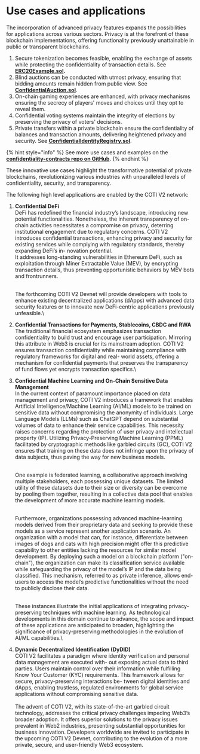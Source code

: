 # Use cases and applications

The incorporation of advanced privacy features expands the possibilities for applications across various sectors. Privacy is at the forefront of these blockchain implementations, offering functionality previously unattainable in public or transparent blockchains.&#x20;

1. Secure tokenization becomes feasible, enabling the exchange of assets while protecting the confidentiality of transaction details. See [**ERC20Example.sol**](https://github.com/coti-io/confidentiality-contracts/blob/main/contracts/examples/ERC20Example.sol)**.**
2. Blind auctions can be conducted with utmost privacy, ensuring that bidding amounts remain hidden from public view.  See [**ConfidentialAuction.sol**](https://github.com/coti-io/confidentiality-contracts/blob/main/contracts/examples/ConfidentialAuction.sol).
3. On-chain gaming experiences are enhanced, with privacy mechanisms ensuring the secrecy of players' moves and choices until they opt to reveal them.&#x20;
4. Confidential voting systems maintain the integrity of elections by preserving the privacy of voters' decisions.&#x20;
5. Private transfers within a private blockchain ensure the confidentiality of balances and transaction amounts, delivering heightened privacy and security. See [**ConfidentialIdentityRegistry.sol**](https://github.com/coti-io/confidentiality-contracts/blob/main/contracts/examples/ConfidentialIdentityRegistry.sol).

{% hint style="info" %}
See more use cases and examples on the [**confidentiality-contracts repo on GitHub**](https://github.com/coti-io/confidentiality-contracts/tree/main/contracts/examples).
{% endhint %}

These innovative use cases highlight the transformative potential of private blockchains, revolutionizing various industries with unparalleled levels of confidentiality, security, and transparency.

The following high level applications are enabled by the COTI V2 network:

1.  **Confidential DeFi**\
    DeFi has redefined the financial industry’s landscape, introducing new potential functionalities. Nonetheless, the inherent transparency of on-chain activities necessitates a compromise on privacy, deterring institutional engagement due to regulatory concerns. COTI V2 introduces confidential transactions, enhancing privacy and security for existing services while complying with regulatory standards, thereby expanding DeFi’s in- novation potential. \
    It addresses long-standing vulnerabilities in Ethereum DeFi, such as exploitation through Miner Extractable Value (MEV), by encrypting transaction details, thus preventing opportunistic behaviors by MEV bots and frontrunners.

    \
    The forthcoming COTI V2 Devnet will provide developers with tools to enhance existing decentralized applications (dApps) with advanced data security features or to innovate new DeFi-centric applications previously unfeasible.\

2. **Confidential Transactions for Payments, Stablecoins, CBDC and RWA**\
   The traditional financial ecosystem emphasizes transaction confidentiality to build trust and encourage user participation. Mirroring this attribute in Web3 is crucial for its mainstream adoption. COTI V2 ensures transaction confidentiality while maintaining compliance with regulatory frameworks for digital and real- world assets, offering a mechanism for confidential payments that preserves the transparency of fund flows yet encrypts transaction specifics.\

3.  **Confidential Machine Learning and On-Chain Sensitive Data Management**\
    In the current context of paramount importance placed on data management and privacy, COTI V2 introduces a framework that enables Artificial Intelligence/Machine Learning (AI/ML) models to be trained on sensitive data without compromising the anonymity of individuals. Large Language Models (LLMs) such as ChatGPT depend on substantial volumes of data to enhance their service capabilities. This necessity raises concerns regarding the protection of user privacy and intellectual property (IP). Utilizing Privacy-Preserving Machine Learning (PPML) facilitated by cryptographic methods like garbled circuits (GC), COTI V2 ensures that training on these data does not infringe upon the privacy of data subjects, thus paving the way for new business models.

    \
    One example is federated learning, a collaborative approach involving multiple stakeholders, each possessing unique datasets. The limited utility of these datasets due to their size or diversity can be overcome by pooling them together, resulting in a collective data pool that enables the development of more accurate machine learning models.

    \
    Furthermore, organizations possessing advanced machine-learning models derived from their proprietary data and seeking to provide these models as a service represent another application scenario. An organization with a model that can, for instance, differentiate between images of dogs and cats with high precision might offer this predictive capability to other entities lacking the resources for similar model development. By deploying such a model on a blockchain platform ("on-chain"), the organization can make its classification service available while safeguarding the privacy of the model’s IP and the data being classified. This mechanism, referred to as private inference, allows end-users to access the model’s predictive functionalities without the need to publicly disclose their data.

    \
    These instances illustrate the initial applications of integrating privacy-preserving techniques with machine learning. As technological developments in this domain continue to advance, the scope and impact of these applications are anticipated to broaden, highlighting the significance of privacy-preserving methodologies in the evolution of AI/ML capabilities.\

4. **Dynamic Decentralized Identification (DyDID)**\
   COTI V2 facilitates a paradigm where identity verification and personal data management are executed with- out exposing actual data to third parties. Users maintain control over their information while fulfilling Know Your Customer (KYC) requirements. This framework allows for secure, privacy-preserving interactions be- tween digital identities and dApps, enabling trustless, regulated environments for global service applications without compromising sensitive data. \
   \
   The advent of COTI V2, with its state-of-the-art garbled circuit technology, addresses the critical privacy challenges impeding Web3’s broader adoption. It offers superior solutions to the privacy issues prevalent in Web2 industries, presenting substantial opportunities for business innovation. Developers worldwide are invited to participate in the upcoming COTI V2 Devnet, contributing to the evolution of a more private, secure, and user-friendly Web3 ecosystem.
